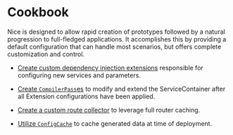 Cookbook
========

Nice is designed to allow rapid creation of prototypes followed by a natural progression
to full-fledged applications. It accomplishes this by providing a default configuration
that can handle most scenarios, but offers complete customization and control.

*   [Create custom dependency injection extensions](custom-extensions.md) responsible 
    for configuring new services and parameters.
    
*   [Create `CompilerPass`es](subclass-application.md) to modify and extend the ServiceContainer
    after all Extension configurations have been applied.

*   [Create a custom route collector](custom-route-collector.md) to leverage full router caching.

*   [Utilize `ConfigCache`](config-cache.md) to cache generated data at time of deployment.
